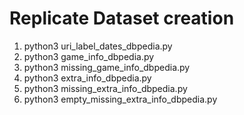 # Replicate Dataset creation
1. python3 uri_label_dates_dbpedia.py
2. python3 game_info_dbpedia.py
3. python3 missing_game_info_dbpedia.py
4. python3 extra_info_dbpedia.py
5. python3 missing_extra_info_dbpedia.py
6. python3 empty_missing_extra_info_dbpedia.py

